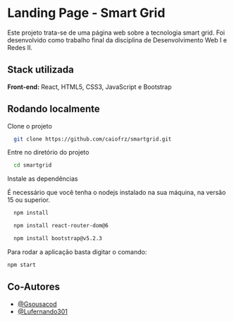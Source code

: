 
# Landing Page - Smart Grid

Este projeto trata-se de uma página web sobre a tecnologia smart grid. Foi desenvolvido como trabalho final da disciplina de Desenvolvimento Web I e Redes II.

## Stack utilizada

**Front-end:** React, HTML5, CSS3, JavaScript e Bootstrap



## Rodando localmente

Clone o projeto

```bash
  git clone https://github.com/caiofrz/smartgrid.git
```

Entre no diretório do projeto

```bash
  cd smartgrid
```

Instale as dependências

É necessário que você tenha o nodejs instalado na sua máquina, na versão 15 ou superior.

```bash
  npm install
```

```bash
  npm install react-router-dom@6
```

```bash
  npm install bootstrap@v5.2.3
```

Para rodar a aplicação basta digitar o comando:

```bash
npm start
```

## Co-Autores

- [@Gsousacod](https://github.com/Gsousacod)
- [@Lufernando301](https://github.com/Lufernando301)
